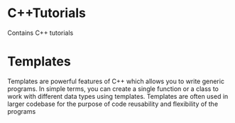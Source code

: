 # C++Tutorials
Contains C++ tutorials

# Templates
Templates are powerful features of C++ which allows you to write generic programs. 
In simple terms, you can create a single function or a class to work with different data types using templates. 
Templates are often used in larger codebase for the purpose of code reusability and flexibility of the programs
